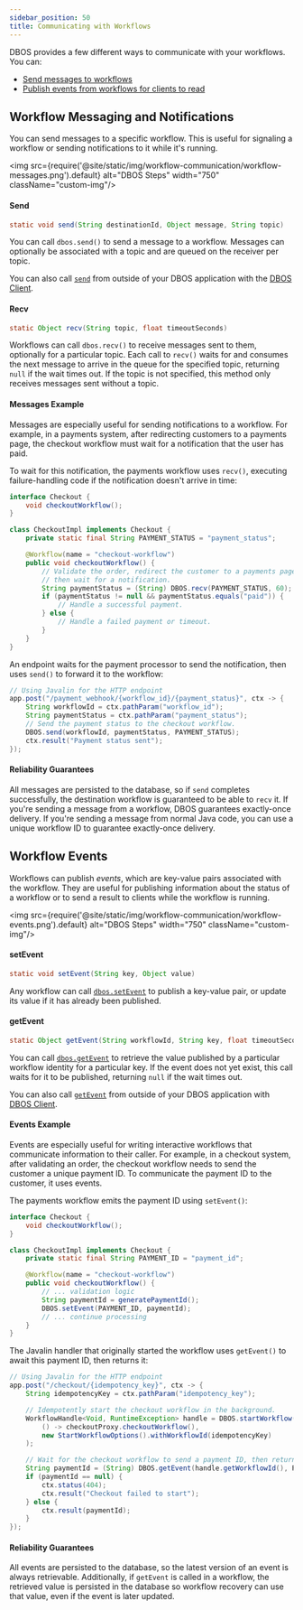```yaml
---
sidebar_position: 50
title: Communicating with Workflows
---
```


DBOS provides a few different ways to communicate with your workflows.
You can:

- [Send messages to workflows](#workflow-messaging-and-notifications)
- [Publish events from workflows for clients to read](#workflow-events)


## Workflow Messaging and Notifications
You can send messages to a specific workflow.
This is useful for signaling a workflow or sending notifications to it while it's running.

<img src={require('@site/static/img/workflow-communication/workflow-messages.png').default} alt="DBOS Steps" width="750" className="custom-img"/>

#### Send

```java
static void send(String destinationId, Object message, String topic)
```

You can call `dbos.send()` to send a message to a workflow.
Messages can optionally be associated with a topic and are queued on the receiver per topic.

You can also call [`send`](../reference/client.md#send) from outside of your DBOS application with the [DBOS Client](../reference/client.md).

#### Recv

```java
static Object recv(String topic, float timeoutSeconds)
```

Workflows can call `dbos.recv()` to receive messages sent to them, optionally for a particular topic.
Each call to `recv()` waits for and consumes the next message to arrive in the queue for the specified topic, returning `null` if the wait times out.
If the topic is not specified, this method only receives messages sent without a topic.

#### Messages Example

Messages are especially useful for sending notifications to a workflow.
For example, in a payments system, after redirecting customers to a payments page, the checkout workflow must wait for a notification that the user has paid.

To wait for this notification, the payments workflow uses `recv()`, executing failure-handling code if the notification doesn't arrive in time:

```java
interface Checkout {
    void checkoutWorkflow();
}

class CheckoutImpl implements Checkout {
    private static final String PAYMENT_STATUS = "payment_status";

    @Workflow(name = "checkout-workflow")
    public void checkoutWorkflow() {
        // Validate the order, redirect the customer to a payments page,
        // then wait for a notification.
        String paymentStatus = (String) DBOS.recv(PAYMENT_STATUS, 60);
        if (paymentStatus != null && paymentStatus.equals("paid")) {
            // Handle a successful payment.
        } else {
            // Handle a failed payment or timeout.
        }
    }
}
```

An endpoint waits for the payment processor to send the notification, then uses `send()` to forward it to the workflow:

```java
// Using Javalin for the HTTP endpoint
app.post("/payment_webhook/{workflow_id}/{payment_status}", ctx -> {
    String workflowId = ctx.pathParam("workflow_id");
    String paymentStatus = ctx.pathParam("payment_status");
    // Send the payment status to the checkout workflow.
    DBOS.send(workflowId, paymentStatus, PAYMENT_STATUS);
    ctx.result("Payment status sent");
});
```

#### Reliability Guarantees

All messages are persisted to the database, so if `send` completes successfully, the destination workflow is guaranteed to be able to `recv` it.
If you're sending a message from a workflow, DBOS guarantees exactly-once delivery.
If you're sending a message from normal Java code, you can use a unique workflow ID to guarantee exactly-once delivery.

## Workflow Events

Workflows can publish _events_, which are key-value pairs associated with the workflow.
They are useful for publishing information about the status of a workflow or to send a result to clients while the workflow is running.

<img src={require('@site/static/img/workflow-communication/workflow-events.png').default} alt="DBOS Steps" width="750" className="custom-img"/>

#### setEvent

```java
static void setEvent(String key, Object value)
```

Any workflow can call [`dbos.setEvent`](../reference/methods.md#setevent) to publish a key-value pair, or update its value if it has already been published.

#### getEvent

```java
static Object getEvent(String workflowId, String key, float timeoutSeconds)
```

You can call [`dbos.getEvent`](../reference/methods.md#getevent) to retrieve the value published by a particular workflow identity for a particular key.
If the event does not yet exist, this call waits for it to be published, returning `null` if the wait times out.

You can also call [`getEvent`](../reference/client.md#getevent) from outside of your DBOS application with [DBOS Client](../reference/client.md).

#### Events Example

Events are especially useful for writing interactive workflows that communicate information to their caller.
For example, in a checkout system, after validating an order, the checkout workflow needs to send the customer a unique payment ID.
To communicate the payment ID to the customer, it uses events.

The payments workflow emits the payment ID using `setEvent()`:

```java
interface Checkout {
    void checkoutWorkflow();
}

class CheckoutImpl implements Checkout {
    private static final String PAYMENT_ID = "payment_id";

    @Workflow(name = "checkout-workflow")
    public void checkoutWorkflow() {
        // ... validation logic
        String paymentId = generatePaymentId();
        DBOS.setEvent(PAYMENT_ID, paymentId);
        // ... continue processing
    }
}
```

The Javalin handler that originally started the workflow uses `getEvent()` to await this payment ID, then returns it:

```java
// Using Javalin for the HTTP endpoint
app.post("/checkout/{idempotency_key}", ctx -> {
    String idempotencyKey = ctx.pathParam("idempotency_key");

    // Idempotently start the checkout workflow in the background.
    WorkflowHandle<Void, RuntimeException> handle = DBOS.startWorkflow(
        () -> checkoutProxy.checkoutWorkflow(),
        new StartWorkflowOptions().withWorkflowId(idempotencyKey)
    );

    // Wait for the checkout workflow to send a payment ID, then return it.
    String paymentId = (String) DBOS.getEvent(handle.getWorkflowId(), PAYMENT_ID, 60);
    if (paymentId == null) {
        ctx.status(404);
        ctx.result("Checkout failed to start");
    } else {
        ctx.result(paymentId);
    }
});
```

#### Reliability Guarantees

All events are persisted to the database, so the latest version of an event is always retrievable.
Additionally, if `getEvent` is called in a workflow, the retrieved value is persisted in the database so workflow recovery can use that value, even if the event is later updated.
